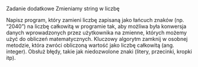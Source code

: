 Zadanie dodatkowe Zmieniamy string w liczbę

Napisz program, który zamieni liczbę zapisaną jako łańcuch znaków (np. “2040”) na liczbę całkowitą w programie tak, aby możliwa była konwersja danych wprowadzonych przez użytkownika na zmienne, których możemy użyć do obliczeń matematycznych. Kluczowy algorytm zamknij w osobnej metodzie, która zwróci obliczoną wartość jako liczbę całkowitą (ang. integer). Obsłuż błędy, takie jak niedozwolone znaki (litery, przecinki, kropki itp).